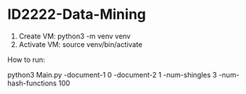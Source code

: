 # ID2222-Data-Mining

1. Create VM: python3 -m venv venv
2. Activate VM: source venv/bin/activate

How to run:

python3 Main.py -document-1 0 -document-2 1 -num-shingles 3 -num-hash-functions 100